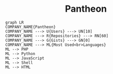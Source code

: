 <h1 align="center">Pantheon</h1>

```mermaid
graph LR
COMPANY_NAME{Pantheon}
COMPANY_NAME ---> U{Users} ---> UN[10]
COMPANY_NAME ---> R{Repositories} ---> RN[60]
COMPANY_NAME ---> G{Gists} ---> GN[0]
COMPANY_NAME ---> ML{Most Used<br>Languages}
ML --> PHP
ML --> Python
ML --> JavaScript
ML --> Shell
ML --> HTML
```
